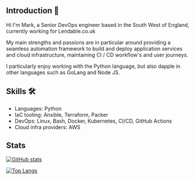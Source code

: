 ## Introduction :wave:

Hi I'm Mark, a Senior DevOps engineer based in the South West of England, currently working for Lendable.co.uk

My main strengths and passions are in particular around providing a seamless automation framework to build and deploy application services and cloud infrastructure, maintaining CI / CD workflow's and user journeys.

I particularly enjoy working with the Python language, but also dapple in other languages such as GoLang and Node JS.

## Skills :hammer_and_wrench:

- Languages: Python
- IaC tooling: Ansible, Terraform, Packer
- DevOps: Linux, Bash, Docker, Kubernetes, CI/CD, GitHub Actions
- Cloud infra providers: AWS

## Stats

[![GitHub stats](https://github-readme-stats.vercel.app/api?username=marknet15&hide=stars&theme=dark&show_icons=true)](https://github.com/anuraghazra/github-readme-stats)

[![Top Langs](https://github-readme-stats.vercel.app/api/top-langs/?username=marknet15&layout=compact&theme=dark)](https://github.com/anuraghazra/github-readme-stats)
